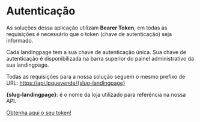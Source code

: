 # Autenticação

As soluções dessa aplicação utilizam **Bearer Token**, em todas as requisições é necessário que o token (chave de autenticação) seja informado. 

Cada landingpage tem a sua chave de autenticação única. Sua chave de autenticação é disponibilizada na barra superior do painel administrativo da sua landingpage.

Todas as requisições para a nossa solução seguem o mesmo prefixo de URL: https://api.lpquevende/{slug-landingpage}

**{slug-landingpage}**: é o nome da loja utilizado para referência na nossa API.    

[Obtenha aqui o seu token!](url)
